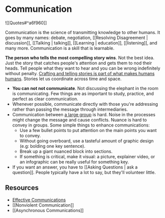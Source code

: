 # Communication

![[Quotes#^a6f960]]

Communication is the science of transmitting knowledge to other humans. It goes by many names: debate, negotiation, [[Resolving Disagreement | discussion]], [[Talking | talking]],  [[Learning | education]], [[listening]], and many more. Communication is a skill that is learnable.

**The person who tells the most compelling story wins**. Not the best idea. Just the story that catches people's attention and gets them to nod their heads. Tell people what they want to hear and you can be wrong indefinitely without penalty. [Crafting and telling stories is part of what makes humans humans](https://www.notboring.co/p/story-time). Stories let us coordinate across time and space.

- **You can not not communicate**. Not discussing the elephant in the room is communicating. Few things are as important to study, practice, and perfect as clear communication.
- Whenever possible, communicate directly with those you're addressing rather than passing the message through intermediaries.
- Communication between [a large group](https://twitter.com/RichRogers_/status/1159872097205805056) is hard. Noise in the processes might change the message and cause conflicts.  Nuance is hard to convey in groups. Some simple things to enhance communications:
	- Use a few bullet points to put attention on the main points you want to convey.
	- Without going overboard, use a tasteful amount of graphic design (e.g: bolding one key sentence).
	- Break up a giant nuanced block into sections.
	- If something is critical, make it visual: a picture, explainer video, or an infographic can be really useful for something key.
- If you want an answer, you have to [[Asking Questions | ask a question]]. People typically have a lot to say, but they'll volunteer little.

## Resources

- [Effective Communications](https://gist.github.com/flopezluis/8b79555b1337e139a9f1d276a42e0019)
- [[Nonviolent Communication]]
- [[Asynchronous Communications]]
